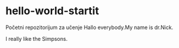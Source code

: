 # hello-world-startit
Početni repozitorijum za učenje
Hallo everybody.My name is dr.Nick.


I really like the Simpsons.
